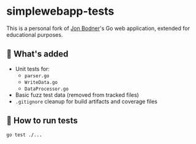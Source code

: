 # simplewebapp-tests

This is a personal fork of [Jon Bodner](https://github.com/learning-go-book-2e/simplewebapp)'s Go web application, extended for educational purposes.

## 🔧 What's added

- Unit tests for:
  - `parser.go`
  - `WriteData.go`
  - `DataProcessor.go`
- Basic fuzz test data (removed from tracked files)
- `.gitignore` cleanup for build artifacts and coverage files

## 🚀 How to run tests

```bash
go test ./...
